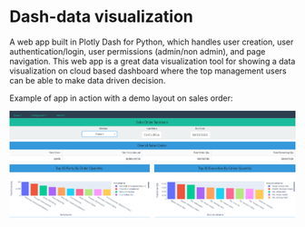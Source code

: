 # Dash-data visualization

A web app built in Plotly Dash for Python, which handles user creation, user authentication/login, user permissions (admin/non admin), and page navigation.
This web app is a great data visualization tool for showing a data visualization on cloud based dashboard where the top management users can be able to make data driven decision. 

Example of app in action with a demo layout on sales order:

![](salesorder.PNG)




